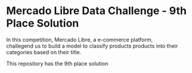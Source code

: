 # Mercado Libre Data Challenge - 9th Place Solution

In this competition, Mercado Libre, a e-commerce platform,  
challegend us  to build a model to classify products products into their categories based on their title. 

This repository has the 9th place solution